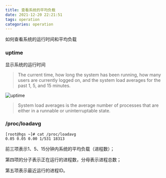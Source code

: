 ```yaml
---
title: 查看系统的平均负载
date: 2021-12-20 22:21:51
tags: operation
categories: operation
---
```


如何查看系统的运行时间和平均负载

<!--more-->

### uptime

显示系统的运行时间

> The current time, how long the system has been running,  how  many  users  are currently logged on, and the system load averages for the past 1, 5, and 15 minutes.

![uptime](/static/images/linux-uptime.png)

> System load averages is the average number of processes that are either in a runnable or uninterruptable state.

### /proc/loadavg

```shell
[root@hgs ~]# cat /proc/loadavg
0.05 0.05 0.00 1/531 18313
```

前三项表示1、5、15分钟内系统的平均负载（进程数）；

第四项的分子表示正在运行的进程数，分母表示进程总数；

第五项表示最近运行的进程ID。
